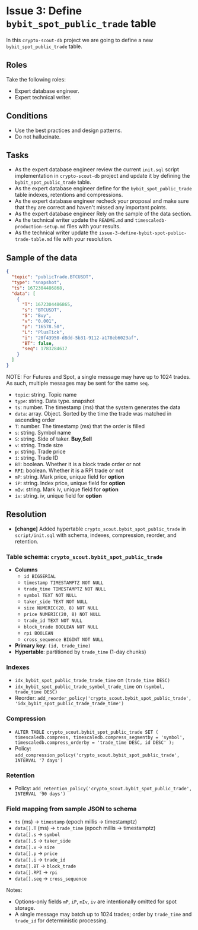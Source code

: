 # Issue 3: Define `bybit_spot_public_trade` table

In this `crypto-scout-db` project we are going to define a new `bybit_spot_public_trade` table.

## Roles

Take the following roles:

- Expert database engineer.
- Expert technical writer.

## Conditions

- Use the best practices and design patterns.
- Do not hallucinate.

## Tasks

- As the expert database engineer review the current `init.sql` script implementation in `crypto-scout-db` project and
  update it by defining the `bybit_spot_public_trade` table.
- As the expert database engineer define for the `bybit_spot_public_trade` table indexes, retentions and compressions.
- As the expert database engineer recheck your proposal and make sure that they are correct and haven't missed any
  important points.
- As the expert database engineer Rely on the sample of the data section.
- As the technical writer update the `README.md` and `timescaledb-production-setup.md` files with your results.
- As the technical writer update the `issue-3-define-bybit-spot-public-trade-table.md` file with your resolution.

## Sample of the data

```json
{
  "topic": "publicTrade.BTCUSDT",
  "type": "snapshot",
  "ts": 1672304486868,
  "data": [
    {
      "T": 1672304486865,
      "s": "BTCUSDT",
      "S": "Buy",
      "v": "0.001",
      "p": "16578.50",
      "L": "PlusTick",
      "i": "20f43950-d8dd-5b31-9112-a178eb6023af",
      "BT": false,
      "seq": 1783284617
    }
  ]
}
```

NOTE: For Futures and Spot, a single message may have up to 1024 trades. As such, multiple messages may be sent for the
same `seq`.

- `topic`: string. Topic name
- `type`: string. Data type. snapshot
- `ts`: number. The timestamp (ms) that the system generates the data
- `data`: array. Object. Sorted by the time the trade was matched in ascending order
- `T`: number. The timestamp (ms) that the order is filled
- `s`: string. Symbol name
- `S`: string. Side of taker. **Buy**,**Sell**
- `v`: string. Trade size
- `p`: string. Trade price
- `i`: string. Trade ID
- `BT`: boolean. Whether it is a block trade order or not
- `RPI`: boolean. Whether it is a RPI trade or not
- `mP`: string. Mark price, unique field for **option**
- `iP`: string. Index price, unique field for **option**
- `mIv`: string. Mark iv, unique field for **option**
- `iv`: string. iv, unique field for **option**

## Resolution

- **[change]** Added hypertable `crypto_scout.bybit_spot_public_trade` in `script/init.sql` with schema, indexes,
  compression, reorder, and retention.

### Table schema: `crypto_scout.bybit_spot_public_trade`

- **Columns**
    - `id BIGSERIAL`
    - `timestamp TIMESTAMPTZ NOT NULL`
    - `trade_time TIMESTAMPTZ NOT NULL`
    - `symbol TEXT NOT NULL`
    - `taker_side TEXT NOT NULL`
    - `size NUMERIC(20, 8) NOT NULL`
    - `price NUMERIC(20, 8) NOT NULL`
    - `trade_id TEXT NOT NULL`
    - `block_trade BOOLEAN NOT NULL`
    - `rpi BOOLEAN`
    - `cross_sequence BIGINT NOT NULL`
- **Primary key**: `(id, trade_time)`
- **Hypertable**: partitioned by `trade_time` (1-day chunks)

### Indexes

- `idx_bybit_spot_public_trade_trade_time` on `(trade_time DESC)`
- `idx_bybit_spot_public_trade_symbol_trade_time` on `(symbol, trade_time DESC)`
- Reorder: `add_reorder_policy('crypto_scout.bybit_spot_public_trade', 'idx_bybit_spot_public_trade_trade_time')`

### Compression

- `ALTER TABLE crypto_scout.bybit_spot_public_trade SET (
  timescaledb.compress,
  timescaledb.compress_segmentby = 'symbol',
  timescaledb.compress_orderby = 'trade_time DESC, id DESC'
);`
- Policy: `add_compression_policy('crypto_scout.bybit_spot_public_trade', INTERVAL '7 days')`

### Retention

- Policy: `add_retention_policy('crypto_scout.bybit_spot_public_trade', INTERVAL '90 days')`

### Field mapping from sample JSON to schema

- `ts` (ms) → `timestamp` (epoch millis → timestamptz)
- `data[].T` (ms) → `trade_time` (epoch millis → timestamptz)
- `data[].s` → `symbol`
- `data[].S` → `taker_side`
- `data[].v` → `size`
- `data[].p` → `price`
- `data[].i` → `trade_id`
- `data[].BT` → `block_trade`
- `data[].RPI` → `rpi`
- `data[].seq` → `cross_sequence`

Notes:

- Options-only fields `mP`, `iP`, `mIv`, `iv` are intentionally omitted for spot storage.
- A single message may batch up to 1024 trades; order by `trade_time` and `trade_id` for deterministic processing.